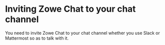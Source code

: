 # Inviting Zowe Chat to your chat channel

You need to invite Zowe Chat to your chat channel whether you use Slack or Mattermost so as to talk with it.

